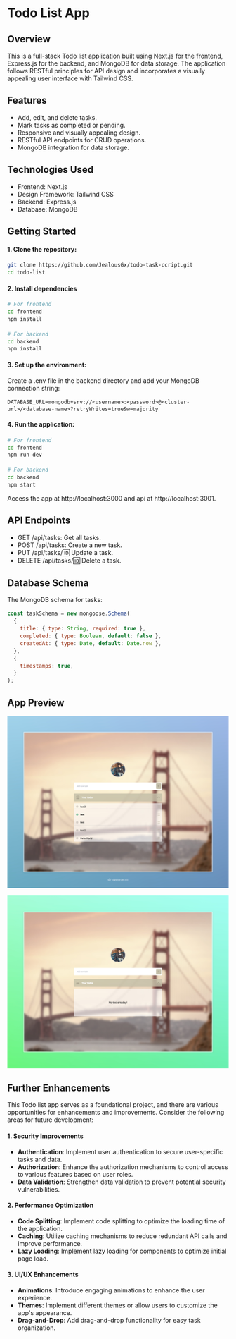 # Todo List App

## Overview

This is a full-stack Todo list application built using Next.js for the frontend, Express.js for the backend, and MongoDB for data storage. The application follows RESTful principles for API design and incorporates a visually appealing user interface with Tailwind CSS.

## Features

- Add, edit, and delete tasks.
- Mark tasks as completed or pending.
- Responsive and visually appealing design.
- RESTful API endpoints for CRUD operations.
- MongoDB integration for data storage.

## Technologies Used

- Frontend: Next.js
- Design Framework: Tailwind CSS
- Backend: Express.js
- Database: MongoDB

## Getting Started

#### 1. Clone the repository:

```bash
git clone https://github.com/JealousGx/todo-task-ccript.git
cd todo-list

```

#### 2. Install dependencies

```bash
# For frontend
cd frontend
npm install

# For backend
cd backend
npm install

```

#### 3. Set up the environment:

Create a .env file in the backend directory and add your MongoDB connection string:

```env
DATABASE_URL=mongodb+srv://<username>:<password>@<cluster-url>/<database-name>?retryWrites=true&w=majority

```

#### 4. Run the application:

```bash
# For frontend
cd frontend
npm run dev

# For backend
cd backend
npm start

```

Access the app at http://localhost:3000 and api at http://localhost:3001.

## API Endpoints

- GET /api/tasks: Get all tasks.
- POST /api/tasks: Create a new task.
- PUT /api/tasks/:id: Update a task.
- DELETE /api/tasks/:id: Delete a task.

## Database Schema

The MongoDB schema for tasks:

```javascript
const taskSchema = new mongoose.Schema(
  {
    title: { type: String, required: true },
    completed: { type: Boolean, default: false },
    createdAt: { type: Date, default: Date.now },
  },
  {
    timestamps: true,
  }
);
```

## App Preview

![App Preview](https://raw.githubusercontent.com/JealousGx/todo-task-ccript/main/assets/todo-app.jpeg?token=GHSAT0AAAAAACMO2SMNU33CO54GI6FKWR2WZMZQAVA)

![App Preview (No Task)](https://raw.githubusercontent.com/JealousGx/todo-task-ccript/main/assets/todo-app-no-task.jpeg?token=GHSAT0AAAAAACMO2SMMBZ3UJIPIVNTKXXCEZMZQBPA)

## Further Enhancements

This Todo list app serves as a foundational project, and there are various opportunities for enhancements and improvements. Consider the following areas for future development:

#### 1. Security Improvements

- <b>Authentication</b>: Implement user authentication to secure user-specific tasks and data.
- <b>Authorization</b>: Enhance the authorization mechanisms to control access to various features based on user roles.
- <b>Data Validation</b>: Strengthen data validation to prevent potential security vulnerabilities.

#### 2. Performance Optimization

- <b>Code Splitting</b>: Implement code splitting to optimize the loading time of the application.
- <b>Caching</b>: Utilize caching mechanisms to reduce redundant API calls and improve performance.
- <b>Lazy Loading</b>: Implement lazy loading for components to optimize initial page load.

#### 3. UI/UX Enhancements

- <b>Animations</b>: Introduce engaging animations to enhance the user experience.
- <b>Themes</b>: Implement different themes or allow users to customize the app's appearance.
- <b>Drag-and-Drop</b>: Add drag-and-drop functionality for easy task organization.
